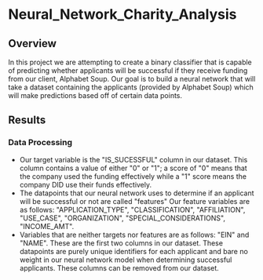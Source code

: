 # Neural_Network_Charity_Analysis

## Overview

In this project we are attempting to create a binary classifier that is capable of predicting whether applicants will be successful if they receive funding from our client, Alphabet Soup. Our goal is to build a neural network that will take a dataset containing the applicants (provided by Alphabet Soup) which will make predictions based off of certain data points. 

## Results

### Data Processing
- Our target variable is the "IS_SUCESSFUL" column in our dataset. This column contains a value of either "0" or "1"; a score of "0" means that the company used the funding effectively while a "1" score means the company DID use their funds effectively.
- The datapoints that our neural network uses to determine if an applicant will be successful or not are called "features" Our feature variables are as follows: "APPLICATION_TYPE", "CLASSIFICATION", "AFFILIATION", "USE_CASE", "ORGANIZATION", "SPECIAL_CONSIDERATIONS", "INCOME_AMT".
- Variables that are neither targets nor features are as follows: "EIN" and "NAME". These are the first two columns in our dataset. These datapoints are purely unique identifiers for each applicant and bare no weight in our neural network model when determining successful applicants. These columns can be removed from our dataset.
